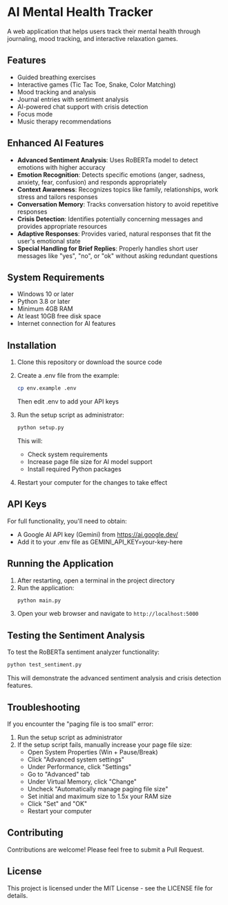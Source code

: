 # AI Mental Health Tracker

A web application that helps users track their mental health through journaling, mood tracking, and interactive relaxation games.

## Features

- Guided breathing exercises
- Interactive games (Tic Tac Toe, Snake, Color Matching)
- Mood tracking and analysis
- Journal entries with sentiment analysis
- AI-powered chat support with crisis detection
- Focus mode
- Music therapy recommendations

## Enhanced AI Features

- **Advanced Sentiment Analysis**: Uses RoBERTa model to detect emotions with higher accuracy
- **Emotion Recognition**: Detects specific emotions (anger, sadness, anxiety, fear, confusion) and responds appropriately
- **Context Awareness**: Recognizes topics like family, relationships, work stress and tailors responses
- **Conversation Memory**: Tracks conversation history to avoid repetitive responses
- **Crisis Detection**: Identifies potentially concerning messages and provides appropriate resources
- **Adaptive Responses**: Provides varied, natural responses that fit the user's emotional state
- **Special Handling for Brief Replies**: Properly handles short user messages like "yes", "no", or "ok" without asking redundant questions

## System Requirements

- Windows 10 or later
- Python 3.8 or later
- Minimum 4GB RAM
- At least 10GB free disk space
- Internet connection for AI features

## Installation

1. Clone this repository or download the source code
2. Create a .env file from the example:
   ```bash
   cp env.example .env
   ```
   Then edit .env to add your API keys

3. Run the setup script as administrator:
   ```bash
   python setup.py
   ```
   This will:
   - Check system requirements
   - Increase page file size for AI model support
   - Install required Python packages

4. Restart your computer for the changes to take effect

## API Keys

For full functionality, you'll need to obtain:
- A Google AI API key (Gemini) from https://ai.google.dev/
- Add it to your .env file as GEMINI_API_KEY=your-key-here

## Running the Application

1. After restarting, open a terminal in the project directory
2. Run the application:
   ```bash
   python main.py
   ```
3. Open your web browser and navigate to `http://localhost:5000`

## Testing the Sentiment Analysis

To test the RoBERTa sentiment analyzer functionality:
```bash
python test_sentiment.py
```
This will demonstrate the advanced sentiment analysis and crisis detection features.

## Troubleshooting

If you encounter the "paging file is too small" error:

1. Run the setup script as administrator
2. If the setup script fails, manually increase your page file size:
   - Open System Properties (Win + Pause/Break)
   - Click "Advanced system settings"
   - Under Performance, click "Settings"
   - Go to "Advanced" tab
   - Under Virtual Memory, click "Change"
   - Uncheck "Automatically manage paging file size"
   - Set initial and maximum size to 1.5x your RAM size
   - Click "Set" and "OK"
   - Restart your computer

## Contributing

Contributions are welcome! Please feel free to submit a Pull Request.

## License

This project is licensed under the MIT License - see the LICENSE file for details. 